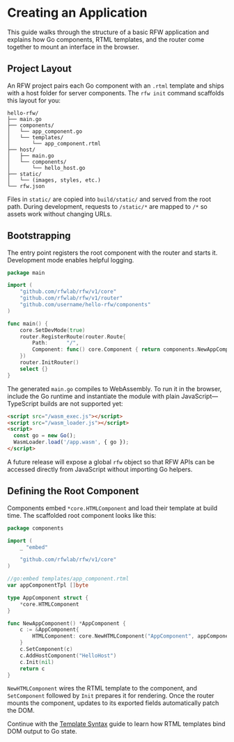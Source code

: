 # Creating an Application

This guide walks through the structure of a basic RFW application and explains how Go components, RTML templates, and the router come together to mount an interface in the browser.

## Project Layout

An RFW project pairs each Go component with an `.rtml` template and ships with a host folder for server components. The `rfw init` command scaffolds this layout for you:

```
hello-rfw/
├── main.go
├── components/
│   └── app_component.go
│   └── templates/
│       └── app_component.rtml
├── host/
│   ├── main.go
│   └── components/
│       └── hello_host.go
├── static/
│   └── (images, styles, etc.)
└── rfw.json
```

Files in `static/` are copied into `build/static/` and served from the root path. During development, requests to `/static/*` are mapped to `/*` so assets work without changing URLs.

## Bootstrapping

The entry point registers the root component with the router and starts it. Development mode enables helpful logging.

```go
package main

import (
    "github.com/rfwlab/rfw/v1/core"
    "github.com/rfwlab/rfw/v1/router"
    "github.com/username/hello-rfw/components"
)

func main() {
    core.SetDevMode(true)
    router.RegisterRoute(router.Route{
        Path:      "/",
        Component: func() core.Component { return components.NewAppComponent() },
    })
    router.InitRouter()
    select {}
}
```

The generated `main.go` compiles to WebAssembly. To run it in the browser, include the Go runtime and instantiate the module with plain JavaScript—TypeScript builds are not supported yet:

```html
<script src="/wasm_exec.js"></script>
<script src="/wasm_loader.js"></script>
<script>
  const go = new Go();
  WasmLoader.load('/app.wasm', { go });
</script>
```

A future release will expose a global `rfw` object so that RFW APIs can be accessed directly from JavaScript without importing Go helpers.

## Defining the Root Component

Components embed `*core.HTMLComponent` and load their template at build time. The scaffolded root component looks like this:

```go
package components

import (
    _ "embed"

    "github.com/rfwlab/rfw/v1/core"
)

//go:embed templates/app_component.rtml
var appComponentTpl []byte

type AppComponent struct {
    *core.HTMLComponent
}

func NewAppComponent() *AppComponent {
    c := &AppComponent{
        HTMLComponent: core.NewHTMLComponent("AppComponent", appComponentTpl, nil),
    }
    c.SetComponent(c)
    c.AddHostComponent("HelloHost")
    c.Init(nil)
    return c
}
```

`NewHTMLComponent` wires the RTML template to the component, and `SetComponent` followed by `Init` prepares it for rendering. Once the router mounts the component, updates to its exported fields automatically patch the DOM.

Continue with the [Template Syntax](./template-syntax) guide to learn how RTML templates bind DOM output to Go state.
